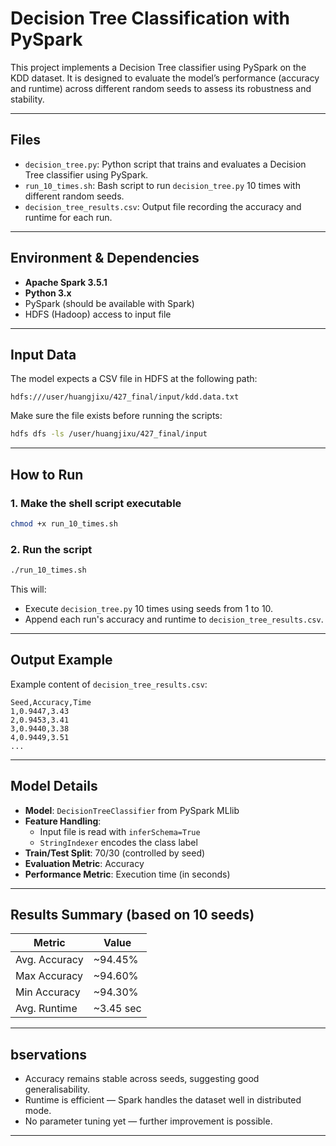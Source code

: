 
# Decision Tree Classification with PySpark

This project implements a Decision Tree classifier using PySpark on the KDD dataset. It is designed to evaluate the model’s performance (accuracy and runtime) across different random seeds to assess its robustness and stability.

---

## Files

- `decision_tree.py`: Python script that trains and evaluates a Decision Tree classifier using PySpark.  
- `run_10_times.sh`: Bash script to run `decision_tree.py` 10 times with different random seeds.  
- `decision_tree_results.csv`: Output file recording the accuracy and runtime for each run.

---

## Environment & Dependencies

- **Apache Spark 3.5.1**  
- **Python 3.x**  
- PySpark (should be available with Spark)  
- HDFS (Hadoop) access to input file  

---

## Input Data

The model expects a CSV file in HDFS at the following path:

```
hdfs:///user/huangjixu/427_final/input/kdd.data.txt
```

Make sure the file exists before running the scripts:

```bash
hdfs dfs -ls /user/huangjixu/427_final/input
```

---

## How to Run

### 1. Make the shell script executable

```bash
chmod +x run_10_times.sh
```

### 2. Run the script

```bash
./run_10_times.sh
```

This will:
- Execute `decision_tree.py` 10 times using seeds from 1 to 10.  
- Append each run's accuracy and runtime to `decision_tree_results.csv`.

---

## Output Example

Example content of `decision_tree_results.csv`:

```
Seed,Accuracy,Time
1,0.9447,3.43
2,0.9453,3.41
3,0.9440,3.38
4,0.9449,3.51
...
```

---

## Model Details

- **Model**: `DecisionTreeClassifier` from PySpark MLlib  
- **Feature Handling**:  
  - Input file is read with `inferSchema=True`  
  - `StringIndexer` encodes the class label  
- **Train/Test Split**: 70/30 (controlled by seed)  
- **Evaluation Metric**: Accuracy  
- **Performance Metric**: Execution time (in seconds)  

---

## Results Summary (based on 10 seeds)

| Metric         | Value        |
|----------------|--------------|
| Avg. Accuracy  | ~94.45%      |
| Max Accuracy   | ~94.60%      |
| Min Accuracy   | ~94.30%      |
| Avg. Runtime   | ~3.45 sec    |

---

## bservations

- Accuracy remains stable across seeds, suggesting good generalisability.  
- Runtime is efficient — Spark handles the dataset well in distributed mode.  
- No parameter tuning yet — further improvement is possible.

---



